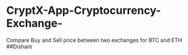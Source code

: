 # CryptX-App-Cryptocurrency-Exchange-
Compare Buy and Sell price between two exchanges for BTC and ETH
##Dishant

